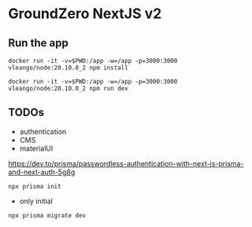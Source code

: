 # GroundZero NextJS v2

## Run the app

```
docker run -it -v=$PWD:/app -w=/app -p=3000:3000 vleango/node:20.10.0_2 npm install
```

```
docker run -it -v=$PWD:/app -w=/app -p=3000:3000 vleango/node:20.10.0_2 npm run dev
```

## TODOs

- authentication
- CMS
- materialUI

https://dev.to/prisma/passwordless-authentication-with-next-js-prisma-and-next-auth-5g8g

```
npx prisma init
```

- only initial

```
npx prisma migrate dev
```
